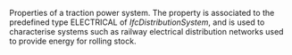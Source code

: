Properties of a traction power system. The property is associated to the predefined type ELECTRICAL of _IfcDistributionSystem_, and is used to characterise systems such as railway electrical distribution networks used to provide energy for rolling stock.

<!-- end of short definition -->

